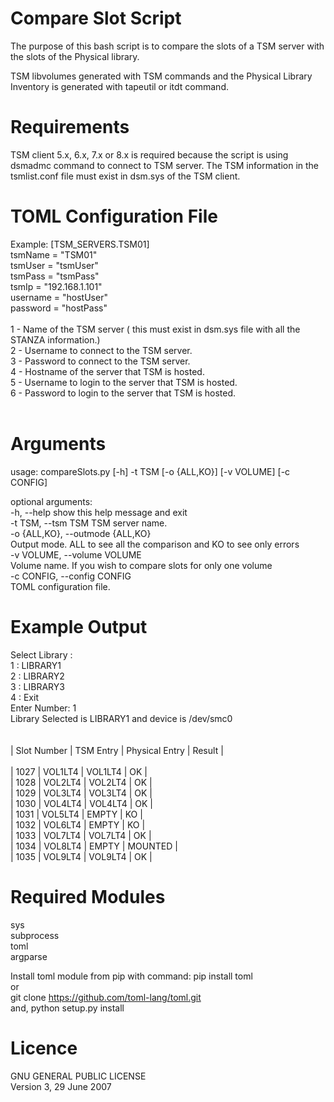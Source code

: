 # Compare Slot Script

The purpose of this bash script is to compare the slots of a TSM server 
with the slots of the Physical library.

TSM libvolumes generated with TSM commands and the Physical Library Inventory 
is generated with tapeutil or itdt command.

# Requirements

TSM client 5.x, 6.x, 7.x or 8.x is required because the script is using dsmadmc command to 
connect to TSM server. 
The TSM information in the tsmlist.conf file must exist in dsm.sys of the TSM client.

# TOML Configuration File 

Example:
[TSM_SERVERS.TSM01]<br />
	tsmName = "TSM01"<br />
	tsmUser = "tsmUser"<br />
	tsmPass = "tsmPass"<br />
	tsmIp   = "192.168.1.101"<br />
	username = "hostUser"<br />
	password = "hostPass"<br />
<br />
1 - Name of the TSM server ( this must exist in dsm.sys file with all the STANZA information.)<br />
2 - Username to connect to the TSM server.<br />
3 - Password to connect to the TSM server.<br />
4 - Hostname of the server that TSM is hosted.<br />
5 - Username to login to the server that TSM is hosted.<br />
6 - Password to login to the server that TSM is hosted.<br />
<br />

# Arguments

usage: compareSlots.py [-h] -t TSM [-o {ALL,KO}] [-v VOLUME] [-c CONFIG]<br />

optional arguments:<br />
  -h, --help            show this help message and exit<br />
  -t TSM, --tsm TSM     TSM server name.<br />
  -o {ALL,KO}, --outmode {ALL,KO}<br />
                        Output mode. ALL to see all the comparison and KO to see only errors<br />
  -v VOLUME, --volume VOLUME<br />
                        Volume name. If you wish to compare slots for only one volume<br />
  -c CONFIG, --config CONFIG<br />
                        TOML configuration file.<br />


# Example Output

Select Library :<br />
1 : LIBRARY1<br />
2 : LIBRARY2<br />
3 : LIBRARY3<br />
4 : Exit<br />
Enter Number: 1<br />
Library Selected is LIBRARY1 and device is /dev/smc0<br />
 <br />                                                      
| Slot Number | TSM Entry 	| Physical Entry 	| Result 	|<br />
<br />
|	 1027 	    | VOL1LT4 	  | VOL1LT4 		    |  OK  		|<br />
|	 1028 	    | VOL2LT4 	  | VOL2LT4 		    |  OK  		|<br />
|	 1029 	    | VOL3LT4 	  | VOL3LT4 		    |  OK  		|<br />
|	 1030 	    | VOL4LT4 	  | VOL4LT4 		    |  OK  		|<br />
|	 1031 	    | VOL5LT4 	  | EMPTY   		    |  KO  		|<br />
|	 1032 	    | VOL6LT4 	  | EMPTY    		    |  KO  		|<br />
|	 1033 	    | VOL7LT4 	  | VOL7LT4 		    |  OK  		|<br />
|	 1034 	    | VOL8LT4 	  | EMPTY   		    |  MOUNTED  	|<br />
|	 1035 	    | VOL9LT4 	  | VOL9LT4 		    |  OK  		|<br />


# Required Modules

sys<br />
subprocess<br />
toml<br />
argparse<br />

Install toml module from pip with command: pip install toml<br />
or<br />
git clone https://github.com/toml-lang/toml.git<br />
and, python setup.py install<br />

# Licence

 GNU GENERAL PUBLIC LICENSE<br />
 Version 3, 29 June 2007<br />


